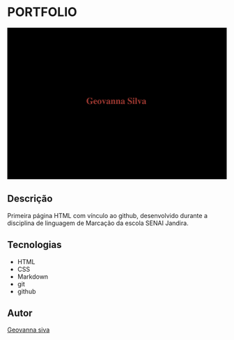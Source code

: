 # PORTFOLIO

![](./print.png)

## Descrição
Primeira página HTML com vínculo ao github, desenvolvido durante a disciplina de linguagem de Marcação da escola SENAI Jandira.


## Tecnologias
* HTML
* CSS
* Markdown
* git
* github

## Autor
[Geovanna siva](https://www.linkedin.com/in/geovanna-sousa-28289234a/)

